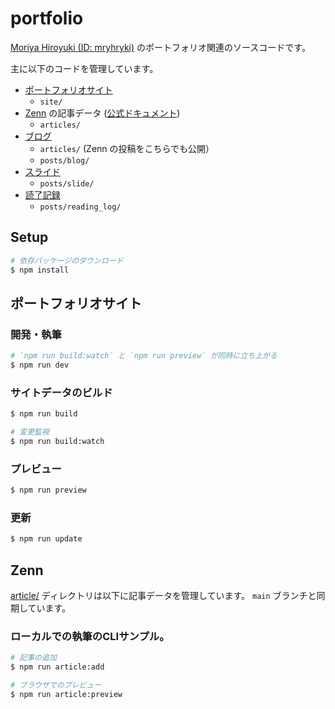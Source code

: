 # portfolio

[Moriya Hiroyuki (ID: mryhryki)](https://github.com/mryhryki) のポートフォリオ関連のソースコードです。

主に以下のコードを管理しています。

- [ポートフォリオサイト](https://mryhryki.com/)
  - `site/`
- [Zenn](https://zenn.dev/mryhryki) の記事データ ([公式ドキュメント](https://zenn.dev/zenn/articles/connect-to-github))
  - `articles/`
- [ブログ](https://mryhryki.com/blog/)
  - `articles/` (Zenn の投稿をこちらでも公開）
  - `posts/blog/`
- [スライド](https://mryhryki.com/slide/)
  - `posts/slide/`
- [読了記録](https://mryhryki.com/reading_log/)
  - `posts/reading_log/`

## Setup

```bash
# 依存パッケージのダウンロード
$ npm install
```

## ポートフォリオサイト

### 開発・執筆

```bash
# `npm run build:watch` と `npm run preview` が同時に立ち上がる
$ npm run dev
```

### サイトデータのビルド

```bash
$ npm run build

# 変更監視
$ npm run build:watch
```

### プレビュー

```bash
$ npm run preview
```

### 更新

```bash
$ npm run update
```


## Zenn

[article/](./articles) ディレクトリは以下に記事データを管理しています。
`main` ブランチと同期しています。

### ローカルでの執筆のCLIサンプル。

```bash
# 記事の追加
$ npm run article:add

# ブラウザでのプレビュー
$ npm run article:preview
```
